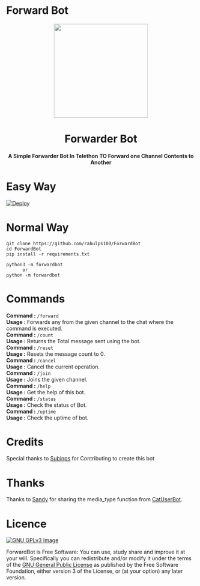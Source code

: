 # Forward Bot

<p align="center"><a href="#"><img src="https://telegra.ph/file/fa4d9d23a211f6bcf807b.jpg" width="250"></a></p> 
<h1 align="center"><b>Forwarder Bot</b></h1>
<h4 align="center">A Simple Forwarder Bot In Telethon TO Forward one Channel Contents to Another</h4>



# Easy Way
[![Deploy](https://www.herokucdn.com/deploy/button.svg)](https://heroku.com/deploy)

# Normal Way
```python3
git clone https://github.com/rahulps100/ForwardBot
cd ForwardBot
pip install -r requirements.txt

python3 -m forwardbot
      or 
python -m forwardbot
```
# Commands
**Command :** ```/forward``` <br />
**Usage :** Forwards any from the given channel to the chat where the command is executed. <br />
**Command :** ```/count``` <br />
**Usage :** Returns the Total message sent using the bot. <br />
**Command :** ```/reset``` <br />
**Usage :** Resets the message count to 0. <br />
**Command :** ```/cancel``` <br />
**Usage :** Cancel the current operation. <br />
**Command :** ```/join```<br />
**Usage :** Joins the given channel. <br />
**Command :** ```/help``` <br />
**Usage :** Get the help of this bot. <br />
**Command :** ```/status``` <br />
**Usage :** Check the status of Bot. <br />
**Command :** ```/uptime``` <br />
**Usage :** Check the uptime of bot. <br />
    

# Credits
Special thanks to [Subinps](https://github.com/subinps) for Contributing to create this bot

# Thanks
Thanks to [Sandy](https://github.com/sandy1709) for sharing the media_type function from [CatUserBot](https://github.com/sandy1709/catuserbot).

# Licence
[![GNU GPLv3 Image](https://www.gnu.org/graphics/gplv3-127x51.png)](http://www.gnu.org/licenses/gpl-3.0.en.html)  

ForwardBot is Free Software: You can use, study share and improve it at your
will. Specifically you can redistribute and/or modify it under the terms of the
[GNU General Public License](https://www.gnu.org/licenses/gpl.html) as
published by the Free Software Foundation, either version 3 of the License, or
(at your option) any later version.
